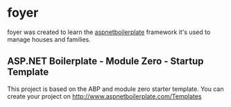 # foyer
foyer was created to learn the [aspnetboilerplate](https://github.com/aspnetboilerplate/aspnetboilerplate) framework it's used to manage houses and families.

ASP.NET Boilerplate - Module Zero - Startup Template
----------------------------------------------------

This project is based on the ABP and module zero starter template.
You can create your project on http://www.aspnetboilerplate.com/Templates
